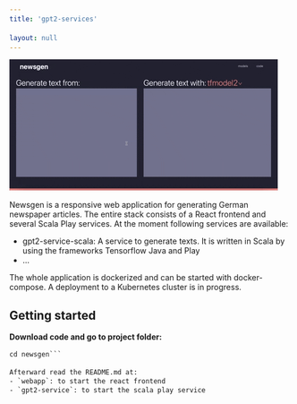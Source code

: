 ```yaml
---
title: 'gpt2-services'

layout: null
---
```


![](./dashboard.gif)

Newsgen is a responsive web application for generating German newspaper articles. The entire stack consists of a React frontend and several Scala Play services. At the moment following services are available:
- gpt2-service-scala: A service to generate texts. It is written in Scala by using the frameworks Tensorflow Java and Play
- ...

The whole application is dockerized and can be started with docker-compose. A deployment to a Kubernetes cluster is in progress.

## Getting started
**Download code and go to project folder:**
```git clone https://github.com/NewsPipe/newsgen.git
cd newsgen```

Afterward read the README.md at:
- `webapp`: to start the react frontend
- `gpt2-service`: to start the scala play service
